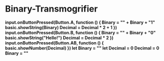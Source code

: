 # Binary-Transmogrifier
**input.onButtonPressed(Button.A, function () {
    Binary = "" + Binary + "1"
    basic.showString(Binary)
    Decimal = Decimal * 2 + 1
})
input.onButtonPressed(Button.B, function () {
    Binary = "" + Binary + "0"
    basic.showString("Hello!")
    Decimal = Decimal * 2
})
input.onButtonPressed(Button.AB, function () {
    basic.showNumber(Decimal)
})
let Binary = ""
let Decimal = 0
Decimal = 0
Binary = ""**
